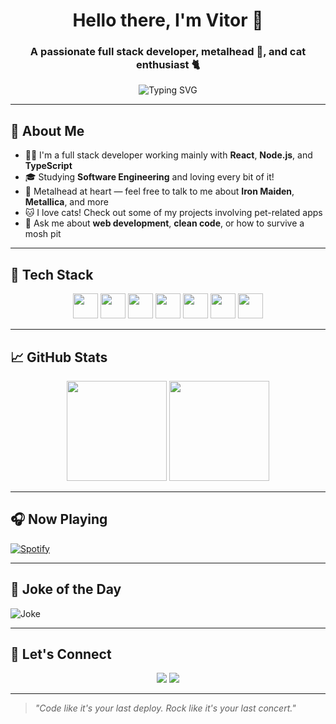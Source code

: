 <h1 align="center">Hello there, I'm Vitor 👋</h1>
<h3 align="center">A passionate full stack developer, metalhead 🤘, and cat enthusiast 🐈</h3>

<p align="center">
  <img src="https://readme-typing-svg.demolab.com?font=Fira+Code&size=22&pause=1000&color=00F7FF&center=true&vCenter=true&width=435&lines=Full+Stack+Developer;React+%7C+Node.js+%7C+TypeScript;Always+learning+something+new!" alt="Typing SVG" />
</p>

---

## 🧠 About Me

- 🧑‍💻 I'm a full stack developer working mainly with **React**, **Node.js**, and **TypeScript**
- 🎓 Studying **Software Engineering** and loving every bit of it!
- 🎵 Metalhead at heart — feel free to talk to me about **Iron Maiden**, **Metallica**, and more
- 🐱 I love cats! Check out some of my projects involving pet-related apps
- 💬 Ask me about **web development**, **clean code**, or how to survive a mosh pit

---

## 🧰 Tech Stack

<p align="center">
  <img src="https://cdn.jsdelivr.net/gh/devicons/devicon/icons/react/react-original.svg" width="40" height="40"/>
  <img src="https://cdn.jsdelivr.net/gh/devicons/devicon/icons/nodejs/nodejs-original.svg" width="40" height="40"/>
  <img src="https://cdn.jsdelivr.net/gh/devicons/devicon/icons/typescript/typescript-original.svg" width="40" height="40"/>
  <img src="https://cdn.jsdelivr.net/gh/devicons/devicon/icons/javascript/javascript-original.svg" width="40" height="40"/>
  <img src="https://cdn.jsdelivr.net/gh/devicons/devicon/icons/mysql/mysql-original.svg" width="40" height="40"/>
  <img src="https://cdn.jsdelivr.net/gh/devicons/devicon/icons/git/git-original.svg" width="40" height="40"/>
  <img src="https://cdn.jsdelivr.net/gh/devicons/devicon/icons/linux/linux-original.svg" width="40" height="40"/>
</p>

---

## 📈 GitHub Stats

<p align="center">
  <img src="https://github-readme-stats.vercel.app/api?username=vitto2099&show_icons=true&theme=radical" height="160"/>
  <img src="https://github-readme-stats.vercel.app/api/top-langs/?username=vitto2099mello
    me&layout=compact&theme=radical" height="160"/>
</p>

---

## 🎧 Now Playing

[![Spotify](https://spotify-now-playing-kappa.vercel.app/api/spotify)](https://open.spotify.com/user/31xt5d5ieqwk3yvluvui6sgxkyzu)

---

## 🤡 Joke of the Day

![Joke](https://readme-jokes.vercel.app/api?hideBorder)

---

## 🔗 Let's Connect

<p align="center">
  <a href="https://linkedin.com/in/SEU-USUARIO" target="_blank"><img src="https://img.shields.io/badge/-LinkedIn-%230077B5?style=for-the-badge&logo=linkedin&logoColor=white" /></a>
  <a href="mailto:seuemail@exemplo.com"><img src="https://img.shields.io/badge/-Email-%23333?style=for-the-badge&logo=gmail&logoColor=white" /></a>
</p>

---

> *"Code like it's your last deploy. Rock like it's your last concert."*

